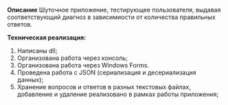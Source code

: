 **Описание**
Шуточное приложение, тестирующее пользователя, выдавая соответствующий диагноз в зависимиости от количества правильных ответов.

**Техническая реализация:**
1. Написаны dll;
2. Организована работа через консоль;
3. Организована работа через Windows Forms.
4. Проведена работа с JSON (сериализация и десериализация данных);
5. Хранение вопросов и ответов в разных текстовых файлах, добавление и удаление реализовано в рамках работы приложения;
